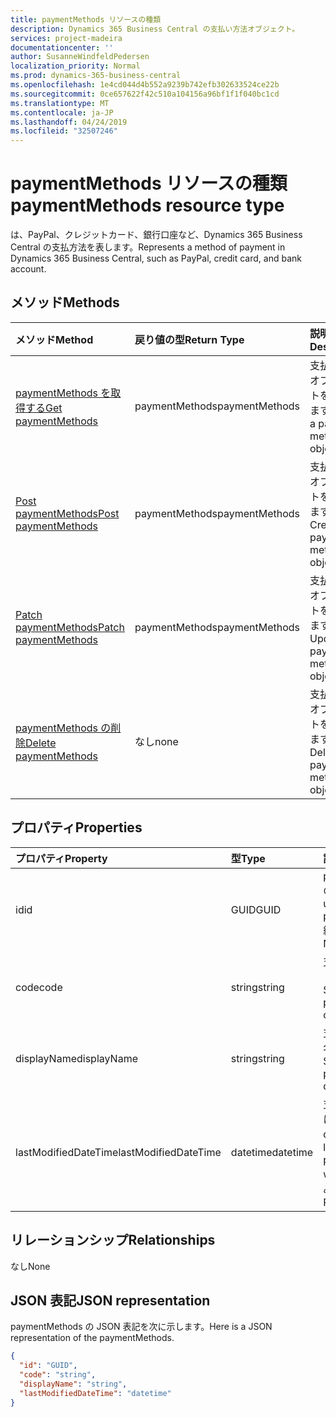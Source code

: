 ```yaml
---
title: paymentMethods リソースの種類
description: Dynamics 365 Business Central の支払い方法オブジェクト。
services: project-madeira
documentationcenter: ''
author: SusanneWindfeldPedersen
localization_priority: Normal
ms.prod: dynamics-365-business-central
ms.openlocfilehash: 1e4cd044d4b552a9239b742efb302633524ce22b
ms.sourcegitcommit: 0ce657622f42c510a104156a96bf1f1f040bc1cd
ms.translationtype: MT
ms.contentlocale: ja-JP
ms.lasthandoff: 04/24/2019
ms.locfileid: "32507246"
---
```

# <a name="paymentmethods-resource-type"></a><span data-ttu-id="edb83-103">paymentMethods リソースの種類</span><span class="sxs-lookup"><span data-stu-id="edb83-103">paymentMethods resource type</span></span>
<span data-ttu-id="edb83-104">は、PayPal、クレジットカード、銀行口座など、Dynamics 365 Business Central の支払方法を表します。</span><span class="sxs-lookup"><span data-stu-id="edb83-104">Represents a method of payment in Dynamics 365 Business Central, such as PayPal, credit card, and bank account.</span></span>

## <a name="methods"></a><span data-ttu-id="edb83-105">メソッド</span><span class="sxs-lookup"><span data-stu-id="edb83-105">Methods</span></span>

| <span data-ttu-id="edb83-106">メソッド</span><span class="sxs-lookup"><span data-stu-id="edb83-106">Method</span></span>                                                          | <span data-ttu-id="edb83-107">戻り値の型</span><span class="sxs-lookup"><span data-stu-id="edb83-107">Return Type</span></span>  |<span data-ttu-id="edb83-108">説明</span><span class="sxs-lookup"><span data-stu-id="edb83-108">Description</span></span>             |
|:----------------------------------------------------------------|:-------------|:-----------------------|
|[<span data-ttu-id="edb83-109">paymentMethods を取得する</span><span class="sxs-lookup"><span data-stu-id="edb83-109">Get paymentMethods</span></span>](../api/dynamics-paymentmethods-get.md)      |<span data-ttu-id="edb83-110">paymentMethods</span><span class="sxs-lookup"><span data-stu-id="edb83-110">paymentMethods</span></span>|<span data-ttu-id="edb83-111">支払い方法オブジェクトを取得します。</span><span class="sxs-lookup"><span data-stu-id="edb83-111">Gets a payment method object.</span></span>   |
|[<span data-ttu-id="edb83-112">Post paymentMethods</span><span class="sxs-lookup"><span data-stu-id="edb83-112">Post paymentMethods</span></span>](../api/dynamics-create-paymentmethods.md)  |<span data-ttu-id="edb83-113">paymentMethods</span><span class="sxs-lookup"><span data-stu-id="edb83-113">paymentMethods</span></span>|<span data-ttu-id="edb83-114">支払い方法オブジェクトを作成します。</span><span class="sxs-lookup"><span data-stu-id="edb83-114">Creates a payment method object.</span></span>|
|[<span data-ttu-id="edb83-115">Patch paymentMethods</span><span class="sxs-lookup"><span data-stu-id="edb83-115">Patch paymentMethods</span></span>](../api/dynamics-paymentmethods-update.md) |<span data-ttu-id="edb83-116">paymentMethods</span><span class="sxs-lookup"><span data-stu-id="edb83-116">paymentMethods</span></span>|<span data-ttu-id="edb83-117">支払い方法オブジェクトを更新します。</span><span class="sxs-lookup"><span data-stu-id="edb83-117">Updates a payment method object.</span></span>|
|[<span data-ttu-id="edb83-118">paymentMethods の削除</span><span class="sxs-lookup"><span data-stu-id="edb83-118">Delete paymentMethods</span></span>](../api/dynamics-paymentmethods-delete.md)|<span data-ttu-id="edb83-119">なし</span><span class="sxs-lookup"><span data-stu-id="edb83-119">none</span></span>          |<span data-ttu-id="edb83-120">支払い方法オブジェクトを削除します。</span><span class="sxs-lookup"><span data-stu-id="edb83-120">Deletes a payment method object.</span></span>|

## <a name="properties"></a><span data-ttu-id="edb83-121">プロパティ</span><span class="sxs-lookup"><span data-stu-id="edb83-121">Properties</span></span>
| <span data-ttu-id="edb83-122">プロパティ</span><span class="sxs-lookup"><span data-stu-id="edb83-122">Property</span></span>           | <span data-ttu-id="edb83-123">型</span><span class="sxs-lookup"><span data-stu-id="edb83-123">Type</span></span>   |<span data-ttu-id="edb83-124">説明</span><span class="sxs-lookup"><span data-stu-id="edb83-124">Description</span></span>                                                  |
|:-------------------|:-------|:------------------------------------------------------------|
|<span data-ttu-id="edb83-125">id</span><span class="sxs-lookup"><span data-stu-id="edb83-125">id</span></span>                  |<span data-ttu-id="edb83-126">GUID</span><span class="sxs-lookup"><span data-stu-id="edb83-126">GUID</span></span>    |<span data-ttu-id="edb83-127">paymentMethods の一意の ID。</span><span class="sxs-lookup"><span data-stu-id="edb83-127">The unique ID of the paymentMethods.</span></span> <span data-ttu-id="edb83-128">編集できません。</span><span class="sxs-lookup"><span data-stu-id="edb83-128">Non-editable.</span></span>           |
|<span data-ttu-id="edb83-129">code</span><span class="sxs-lookup"><span data-stu-id="edb83-129">code</span></span>                |<span data-ttu-id="edb83-130">string</span><span class="sxs-lookup"><span data-stu-id="edb83-130">string</span></span>  |<span data-ttu-id="edb83-131">支払い方法のコードを指定します。</span><span class="sxs-lookup"><span data-stu-id="edb83-131">Specifies the payment method code.</span></span>                           |
|<span data-ttu-id="edb83-132">displayName</span><span class="sxs-lookup"><span data-stu-id="edb83-132">displayName</span></span>         |<span data-ttu-id="edb83-133">string</span><span class="sxs-lookup"><span data-stu-id="edb83-133">string</span></span>  |<span data-ttu-id="edb83-134">支払い方法の表示名を指定します。</span><span class="sxs-lookup"><span data-stu-id="edb83-134">Specifies the payment method display name.</span></span>                   |
|<span data-ttu-id="edb83-135">lastModifiedDateTime</span><span class="sxs-lookup"><span data-stu-id="edb83-135">lastModifiedDateTime</span></span>|<span data-ttu-id="edb83-136">datetime</span><span class="sxs-lookup"><span data-stu-id="edb83-136">datetime</span></span>|<span data-ttu-id="edb83-137">支払い方法が最後に変更された datetime。</span><span class="sxs-lookup"><span data-stu-id="edb83-137">The last datetime the payment method was modified.</span></span> <span data-ttu-id="edb83-138">読み取り専用。</span><span class="sxs-lookup"><span data-stu-id="edb83-138">Read-Only.</span></span>|  


## <a name="relationships"></a><span data-ttu-id="edb83-139">リレーションシップ</span><span class="sxs-lookup"><span data-stu-id="edb83-139">Relationships</span></span>
<span data-ttu-id="edb83-140">なし</span><span class="sxs-lookup"><span data-stu-id="edb83-140">None</span></span>

## <a name="json-representation"></a><span data-ttu-id="edb83-141">JSON 表記</span><span class="sxs-lookup"><span data-stu-id="edb83-141">JSON representation</span></span>

<span data-ttu-id="edb83-142">paymentMethods の JSON 表記を次に示します。</span><span class="sxs-lookup"><span data-stu-id="edb83-142">Here is a JSON representation of the paymentMethods.</span></span>


```json
{
  "id": "GUID",
  "code": "string",
  "displayName": "string",
  "lastModifiedDateTime": "datetime"
}

```

